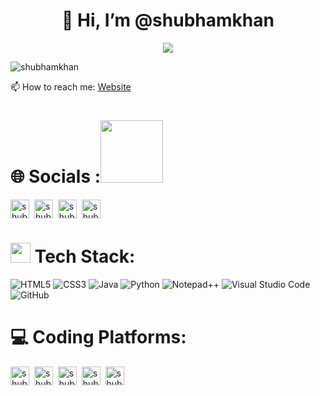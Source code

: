 <h1 align="center">👋 Hi, I’m @shubhamkhan</h1>

<div align="center">
<img src="https://readme-typing-svg.herokuapp.com?size=25&center=true&vCenter=true&width=650&lines=👀+I’m+Full+Stack+Developer;🌱+I’m+currently+learning+AI\ML;💪+I'm+weak+in+JavaScript,+Java+and+Python;💞️+I’m+interested+in+Open+Source+contribution"">
</div >

<p align="left"> <img src="https://komarev.com/ghpvc/?username=shubhamkhan&label=Profile%20views&color=0e75b6&style=flat" alt="shubhamkhan" /> </p>
                                                                                                                                           
📫 How to reach me: [Website](https://shubhamkhan.github.io/)


# 🌐 Socials :<img src='https://raw.githubusercontent.com/ShahriarShafin/ShahriarShafin/main/Assets/handshake.gif' width="100px">

<p align="left">
<a href="https://www.linkedin.com/in/shubhamkhan/" target="blank"><img align="center" src="https://img.shields.io/badge/linkedin-%230077B5.svg?style=for-the-badge&logo=linkedin&logoColor=white" alt="shubhamkhan" height="30" /></a>&nbsp
<a href="https://twitter.com/shubham_khan" target="blank"><img align="center" src="https://img.shields.io/badge/Twitter-%231DA1F2.svg?style=for-the-badge&logo=Twitter&logoColor=white" alt="shubham_khan" height="30"  /></a>&nbsp
<a href="https://www.instagram.com/shubhamkhan_" target="blank"><img align="center" src="https://img.shields.io/badge/Instagram-%23E4405F.svg?style=for-the-badge&logo=Instagram&logoColor=white" alt="shubhamkhan_" height="30"  /></a>&nbsp
<a href="https://discord.gg/shubhamkhan#5617" target="blank"><img align="center" src="https://img.shields.io/badge/Discord-%235865F2.svg?style=for-the-badge&logo=discord&logoColor=white" alt="shubhamkhan#5617" height="30"  /></a>
</p>


# <img src = "https://media2.giphy.com/media/QssGEmpkyEOhBCb7e1/giphy.gif?cid=ecf05e47a0n3gi1bfqntqmob8g9aid1oyj2wr3ds3mg700bl&rid=giphy.gif" width = 32px> Tech Stack:

![HTML5](https://img.shields.io/badge/html5-%23E34F26.svg?style=for-the-badge&logo=html5&logoColor=white)
![CSS3](https://img.shields.io/badge/css3-%231572B6.svg?style=for-the-badge&logo=css3&logoColor=white)
![Java](https://img.shields.io/badge/java-%23ED8B00.svg?style=for-the-badge&logo=java&logoColor=white)
![Python](https://img.shields.io/badge/python-3670A0?style=for-the-badge&logo=python&logoColor=ffdd54)
![Notepad++](https://img.shields.io/badge/Notepad++-90E59A.svg?style=for-the-badge&logo=notepad%2b%2b&logoColor=black)
![Visual Studio Code](https://img.shields.io/badge/Visual%20Studio%20Code-0078d7.svg?style=for-the-badge&logo=visual-studio-code&logoColor=white)
![GitHub](https://img.shields.io/badge/github-%23121011.svg?style=for-the-badge&logo=github&logoColor=white)


 # 💻 Coding Platforms:
<p align="left">
<a href="https://www.codechef.com/users/shubhamkhan" target="blank"><img align="center" src="https://img.shields.io/badge/CodeChef-%23964B00.svg?style=for-the-badge&logo=CodeChef&logoColor=white" alt="shubhamkhan" height="30" /></a>&nbsp
<a href="https://www.hackerrank.com/shubhamkhan?hr_r=1" target="blank"><img align="center" src="https://img.shields.io/badge/-Hackerrank-2EC866?style=for-the-badge&logo=HackerRank&logoColor=white" alt="shubhamkhan" height="30" /></a>&nbsp
<a href="https://codeforces.com/profile/shubhamkhan" target="blank"><img align="center" src="https://img.shields.io/badge/Codeforces-445f9d?style=for-the-badge&logo=Codeforces&logoColor=white" alt="shubhamkhan" height="30" /></a>&nbsp
<a href="https://leetcode.com/shubhamkhan/" target="blank"><img align="center" src="https://img.shields.io/badge/LeetCode-000000?style=for-the-badge&logo=LeetCode&logoColor=#d16c06" alt="shubhamkhan" height="30" /></a>&nbsp
<a href="https://auth.geeksforgeeks.org/user/shubhamkhan" target="blank"><img align="center" src="https://img.shields.io/badge/GeeksforGeeks-gray?style=for-the-badge&logo=geeksforgeeks&logoColor=35914c" alt="shubhamkhan" height="30" /></a>&nbsp
</p>


<!---
shubhamkhan/shubhamkhan is a ✨ special ✨ repository because its `README.md` (this file) appears on your GitHub profile.
You can click the Preview link to take a look at your changes.
--->
